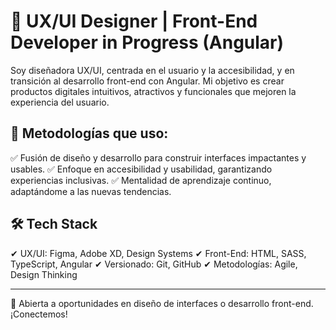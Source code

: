 <h1>🚀 UX/UI Designer | Front-End Developer in Progress (Angular)</h1>
Soy diseñadora UX/UI, centrada en el usuario y la accesibilidad, y en transición al desarrollo front-end con Angular. Mi objetivo es crear productos digitales intuitivos, atractivos y funcionales que mejoren la experiencia del usuario.

<h2>🔹 Metodologías que uso:</h2>
✅ Fusión de diseño y desarrollo para construir interfaces impactantes y usables.
✅ Enfoque en accesibilidad y usabilidad, garantizando experiencias inclusivas.
✅ Mentalidad de aprendizaje continuo, adaptándome a las nuevas tendencias.

<h2>🛠 Tech Stack</h2>
✔ UX/UI: Figma, Adobe XD, Design Systems
✔ Front-End: HTML, SASS, TypeScript, Angular
✔ Versionado: Git, GitHub
✔ Metodologías: Agile, Design Thinking
<hr>
📩 Abierta a oportunidades en diseño de interfaces o desarrollo front-end. ¡Conectemos!

<!--
**bertapasamontes/bertapasamontes** is a ✨ _special_ ✨ repository because its `README.md` (this file) appears on your GitHub profile.

Here are some ideas to get you started:

- 🔭 I’m currently working on ...
- 🌱 I’m currently learning ...
- 👯 I’m looking to collaborate on ...
- 🤔 I’m looking for help with ...
- 💬 Ask me about ...
- 📫 How to reach me: ...
- 😄 Pronouns: ...
- ⚡ Fun fact: ...
-->
